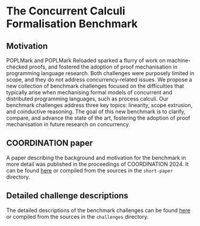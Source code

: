 # The Concurrent Calculi Formalisation Benchmark

## Motivation
POPLMark and POPLMark Reloaded sparked a flurry of work on machine-checked proofs, and fostered the adoption of proof mechanisation in programming language research. Both challenges were purposely limited in scope, and they do not address concurrency-related issues. We propose a new collection of benchmark challenges focused on the difficulties that typically arise when mechanising formal models of concurrent and distributed programming languages, such as process calculi. Our benchmark challenges address three key topics: linearity, scope extrusion, and coinductive reasoning. The goal of this new benchmark is to clarify, compare, and advance the state of the art, fostering the adoption of proof mechanisation in future research on concurrency.

## COORDINATION paper
A paper describing the background and motivation for the benchmark in more detail was published in the proceedings of COORDINATION 2024. It can be found [here](https://doi.org/10.1007/978-3-031-62697-5_9) or compiled from the sources in the `short-paper` directory.

## Detailed challenge descriptions
The detailed descriptions of the benchmark challenges can be found [here](https://concurrentbenchmark.github.io/concurrentbenchmark/Concurrent-Calculi-Formalisation-Benchmark.pdf) or compiled from the sources in the `challenges` directory.
